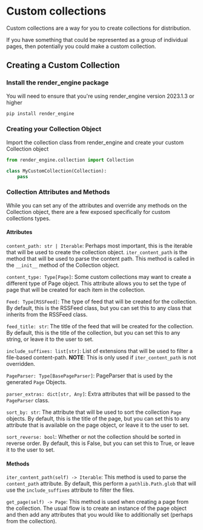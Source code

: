 # Custom collections

Custom collections are a way for you to create collections for distribution.

If you have something that could be represented as a group of individual pages, then potentially you could make a custom collection.


## Creating a Custom Collection

### Install the render_engine package

You will need to ensure that you're using render_engine version 2023.1.3 or higher

```bash
pip install render_engine
```

### Creating your Collection Object

Import the collection class from render_engine and create your custom Collection object

```python
from render_engine.collection import Collection

class MyCustomCollection(Collection):
    pass
```

### Collection Attributes and Methods

While you can set any of the attributes and override any methods on the Collection object, there are a few exposed specifically for custom collections types.


#### Attributes
`content_path: str | Iterable`: Perhaps most important, this is the iterable that will be used to create the collection object. `iter_content_path` is the method that will be used to parse the content path. This method is called in the `__init__` method of the Collection object.

`content_type: Type[Page]`: Some custom collections may want to create a different type of Page object. This attribute allows you to set the type of page that will be created for each item in the collection.

`Feed: Type[RSSFeed]`: The type of feed that will be created for the collection. By default, this is the RSSFeed class, but you can set this to any class that inherits from the RSSFeed class.

`feed_title: str`: The title of the feed that will be created for the collection. By default, this is the title of the collection, but you can set this to any string, or leave it to the user to set.

`include_suffixes: list[str]`: List of extensions that will be used to filter a file-based content-path. **NOTE**: This is only used if `iter_content_path` is not overridden.

`PageParser: Type[BasePageParser]`: PageParser that is used by the generated `Page` Objects.

`parser_extras: dict[str, Any]`: Extra attributes that will be passed to the `PageParser` class.

`sort_by: str`: The attribute that will be used to sort the collection `Page` objects. By default, this is the title of the page, but you can set this to any attribute that is available on the page object, or leave it to the user to set.

`sort_reverse: bool`: Whether or not the collection should be sorted in reverse order. By default, this is False, but you can set this to True, or leave it to the user to set.

#### Methods

`iter_content_path(self) -> Iterable`: This method is used to parse the `content_path` attribute. By default, this perform a `pathlib.Path.glob` that will use the `include_suffixes` attribute to filter the files.

`get_page(self) -> Page`: This method is used when creating a page from the collection. The usual flow is to create an instance of the page object and then add any attributes that you would like to additionally set (perhaps from the collection).
